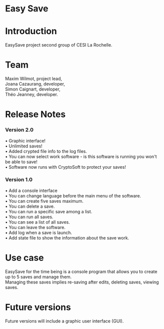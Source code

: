 # Easy Save

# Introduction
EasySave project second group of CESI La Rochelle.

# Team
Maxim Wilmot, project lead,<br />
Joana Cazaurang, developer,<br />
Simon Caignart, developer,<br />
Théo Jeanney, developer.

# Release Notes
### Version 2.0

•	Graphic interface! <br />
•	Unlimited saves! <br />
•	Added crypted file info to the log files. <br />
•	You can now select work software - is this software is running you won't be able to save!<br />
•	Software now runs with CryptoSoft to protect your saves! <br />

### Version 1.0

•	Add a console interface <br />
•	You can change language before the main menu of the software.<br />
•	You can create five saves maximum.<br />
•	You can delete a save.<br />
•	You can run a specific save among a list.<br />
•	You can run all saves.<br />
•	You can see a list of all saves.<br />
•	You can leave the software.<br />
•	Add log when a save is launch.<br />
•	Add state file to show the information about the save work.<br />

# Use case
EasySave for the time being is a console program that allows you to create up to 5 saves and manage them.<br />
Managing these saves implies re-saving after edits, deleting saves, viewing saves.<br />

# Future versions
Future versions will include a graphic user interface (GUI).

